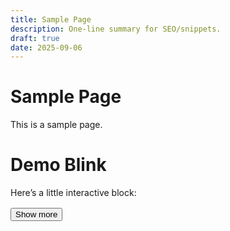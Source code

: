 ```yaml
---
title: Sample Page
description: One-line summary for SEO/snippets.
draft: true
date: 2025-09-06
---
```


# Sample Page

This is a sample page.

# Demo Blink

Here’s a little interactive block:

<script type="module" src="/static/js/sample-inline.js"></script>

<style>
  /* Optional minimal styling (safe to inline in MD) */
  .accordion { margin-block: 1rem; }
  .accordion [data-panel] { padding: .75rem 1rem; border: 1px solid #ddd; border-radius: .5rem; }
  .accordion [data-toggle] { cursor: pointer; }
</style>

<!-- You can add multiple instances on the same page -->
<div class="accordion" data-scope>
  <button data-toggle aria-expanded="false">Show more</button>
  <div data-panel hidden>
    <p>Second instance. Independent state.</p>
  </div>
</div>